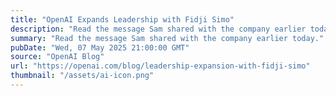 ```yaml
---
title: "OpenAI Expands Leadership with Fidji Simo"
description: "Read the message Sam shared with the company earlier today."
summary: "Read the message Sam shared with the company earlier today."
pubDate: "Wed, 07 May 2025 21:00:00 GMT"
source: "OpenAI Blog"
url: "https://openai.com/blog/leadership-expansion-with-fidji-simo"
thumbnail: "/assets/ai-icon.png"
---
```


